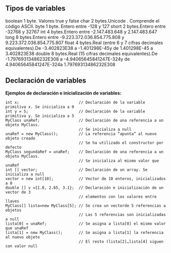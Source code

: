 ## Tipos de variables

boolean  1 byte. Valores true y false
char     2 bytes.Unicode . Comprende el código ASCII.
byte     1 byte. Entero entre -128 y 127
short    2 bytes.Entero entre -32768 y 32767
int      4 bytes.Entero entre -2.147.483.648 y 2.147.483.647
long     8 bytes.Entero entre -9.223.372.036.854.775.808 y 9.223.372.036.854.775.807
float    4 bytes.Real (entre 6 y 7 cifras decimales equivalentes).De -3.402823E38 a -1.401298E-45y de 1.401298E-45 a 3.402823E38
double   8 bytes.Real (15 cifras decimales equivalentes).De -1.79769313486232E308 a -4.94065645841247E-324y de 4.94065645841247E-324a 1.79769313486232E308

## Declaración de variables

**Ejemplos de declaración e inicialización de variables:**
```
int x;                          // Declaración de la variable primitiva x. Se inicializa a 0
int y = 5;                      // Declaración de la variable primitiva y. Se inicializa a 5
MyClass unaRef;                 // Declaración de una referencia a un objeto MyClass.
                                // Se inicializa a null
unaRef = new MyClass();         // La referencia “apunta” al nuevo objeto creado
                                // Se ha utilizado el constructor por defecto
MyClass segundaRef = unaRef;    // Declaración de una referencia a un objeto MyClass.
                                // Se inicializa al mismo valor que unaRef
int [] vector;                  // Declaración de un array. Se inicializa a null
vector = new int[10];           // Vector de 10 enteros, inicializados a 0
double [] v ={1.0, 2.65, 3.1};  // Declaración e inicialización de un vector de 3
                                // elementos con los valores entre llaves
MyClass[] lista=new MyClass[5]; // Se crea un vectorde 5 referencias a objetos
                                // Las 5 referencias son inicializadas a null
lista[0] = unaRef;              // Se asigna a lista[0] el mismo valor que unaRef
lista[1] = new MyClass();       // Se asigna a lista[1] la referencia al nuevo objeto
                                // El resto (lista[2]…lista[4] siguen con valor null
```
